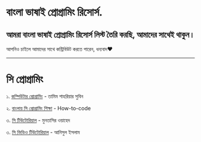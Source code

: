 # বাংলা ভাষাই প্রোগ্রামিং রিসোর্স.

## আমরা বাংলা ভাষাই প্রোগ্রামিং রিসোর্স লিস্ট তৈরি করছি, আমাদের সাথেই থাকুন।

আপনিও চাইলে আমাদের সাথে কন্ট্রিবিউট করতে পারেন, ধন্যবাদ❤️

<hr>

# সি প্রোগ্রামিং

১. <a href="http://cpbook.subeen.com/">কম্পিউটার প্রোগ্রামিং</a> - তামিম শাহরিয়ার সুবিন

২. <a href="https://c.howtocode.dev/">বাংলায় সি প্রোগ্রামিং শিক্ষা</a> - How-to-code

৩. <a href="http://shoshikkha.com/archives/1394">সি টিউটোরিয়াল</a> - মুনতাসির ওয়াহেদ

৩. <a href="https://youtube.com/playlist?list=PLgH5QX0i9K3pCMBZcul1fta6UivHDbXvz">সি ভিডিও টিউটোরিয়াল</a> - আনিসুল ইসলাম
